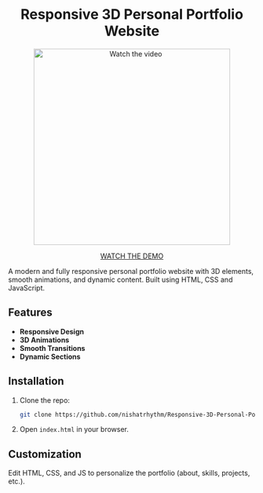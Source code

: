 <h1 align="center">Responsive 3D Personal Portfolio Website</h1>

<p align="center">
  <a href="https://youtu.be/99qlf1-9B3s">
    <img src="https://img.youtube.com/vi/99qlf1-9B3s/maxresdefault.jpg" alt="Watch the video" width="400" />
  </a>
 <p align="center"><a href="https://youtu.be/99qlf1-9B3s">WATCH THE DEMO</a></p>
</p>

A modern and fully responsive personal portfolio website with 3D elements, smooth animations, and dynamic content. Built using HTML, CSS and JavaScript.

## Features

- **Responsive Design** 
- **3D Animations**
- **Smooth Transitions**
- **Dynamic Sections**

## Installation

1. Clone the repo:
   ```bash
   git clone https://github.com/nishatrhythm/Responsive-3D-Personal-Portfolio-Website.git
2. Open `index.html` in your browser.

## Customization

Edit HTML, CSS, and JS to personalize the portfolio (about, skills, projects, etc.).
